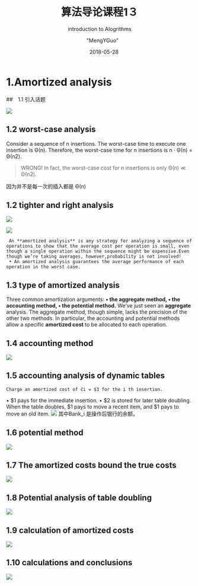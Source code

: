 ﻿---
layout:  post  
title: 算法导论课程1３
subtitle:  "introduction to Alogrithms"
date:       2018-05-28
author:     "MengYGuo"
header-img: MengYGuo.github.io/img/priscilla-du-preez-181896.jpg

catalog: true
tags: 算法导论
---

# 1.Amortized analysis

##　1.1 引入话题

![](https://github.com/MengYGuo/MengYGuo.github.io/blob/master/img/算法导论image/class13-1.png?raw=true)

## 1.2 worst-case analysis

Consider a sequence of n insertions. The
worst-case time to execute one insertion is
Θ(n). Therefore, the worst-case time for n
insertions is n · Θ(n) = Θ(n2).

> WRONG! In fact, the worst-case cost for
n insertions is only Θ(n) ≪ Θ(n2).

因为并不是每一次的插入都是 Θ(n)

## 1.2 tighter and right analysis

![](https://github.com/MengYGuo/MengYGuo.github.io/blob/master/img/算法导论image/class13-2.png?raw=true)

![](https://github.com/MengYGuo/MengYGuo.github.io/blob/master/img/算法导论image/class13-3.png?raw=true)

     An **amortized analysis** is any strategy for analyzing a sequence of operations to show that the average cost per operation is small, even though a single operation within the sequence might be expensive.Even though we’re taking averages, however,probability is not involved!
     • An amortized analysis guarantees the average performance of each operation in the worst case.
     
## 1.3 type of amortized analysis

Three common amortization arguments:
**• the aggregate method,
• the accounting method,
• the potential method.**
We’ve just seen an **aggregate** analysis.
The aggregate method, though simple, lacks the precision of the other two methods. In particular, the accounting and potential methods allow a specific **amortized cost** to be allocated to each operation.

## 1.4 accounting method
![](https://github.com/MengYGuo/MengYGuo.github.io/blob/master/img/算法导论image/class13-4.png?raw=true)

## 1.5 accounting analysis of dynamic tables

    Charge an amortized cost of ĉi = $3 for the i th insertion.
• $1 pays for the immediate insertion.
    • $2 is stored for later table doubling.
    When the table doubles, $1 pays to move a recent item, and $1 pays to move an old item.
![](https://github.com/MengYGuo/MengYGuo.github.io/blob/master/img/算法导论image/class13-5.png?raw=true)
其中Bank_i 是操作后银行的余额。

## 1.6 potential method
![](https://github.com/MengYGuo/MengYGuo.github.io/blob/master/img/算法导论image/class13-6.png?raw=true)

## 1.7 The amortized costs bound the true costs
![](https://github.com/MengYGuo/MengYGuo.github.io/blob/master/img/算法导论image/class13-7.png?raw=true)

## 1.8 Potential analysis of table doubling
![](https://github.com/MengYGuo/MengYGuo.github.io/blob/master/img/算法导论image/class13-8.png?raw=true)

## 1.9 calculation of amortized costs
![](https://github.com/MengYGuo/MengYGuo.github.io/blob/master/img/算法导论image/class13-9.png?raw=true)

## 1.10 calculations and conclusions
![](https://github.com/MengYGuo/MengYGuo.github.io/blob/master/img/算法导论image/class13-10.png?raw=true)
